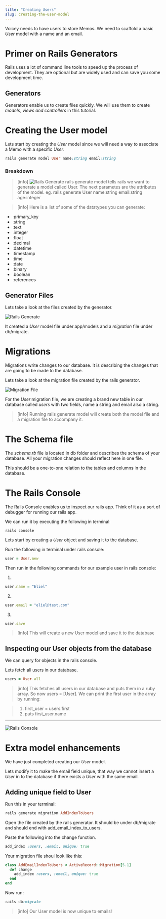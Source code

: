 ```yaml
---
title: "Creating Users"
slug: creating-the-user-model
---
```


Voicey needs to have users to store Memos. We need to scaffold a basic _User_ model with a name and an email.

# Primer on Rails Generators

Rails uses a lot of command line tools to speed up the process of development. They are optional but are widely used and can save you some development time.

## Generators

Generators enable us to create files quickly. We will use them to create _models, views and controllers_ in this tutorial.

# Creating the User model

Lets start by creating the _User_ model since we will need a way to associate a Memo with a specific _User_.

```ruby
rails generate model User name:string email:string
```

### Breakdown

> [info]
> ![Rails Generate](assets/rails-generate.png)
> rails generate model tells rails we want to generate a model called User. The next parametes are the attributes of the model.
eg. rails generate User name:string email:string age:integer

<!--  -->

> [info]
Here is a list of some of the datatypes you can generate:
>
- :primary_key
- :string
- :text
- :integer
- :float
- :decimal
- :datetime
- :timestamp
- :time
- :date
- :binary
- :boolean
- :references

## Generator Files

Lets take a look at the files created by the generator.

![Rails Generate](assets/rails-generate-user.png)

It created a _User_ model file under app/models and a _migration_ file under db/migrate.

# Migrations

Migrations write changes to our database. It is describing the changes that are going to be made to the database.

Lets take a look at the migration file created by the rails generator.

![Migration File](assets/rails-migration.png)

For the _User_ migration file, we are creating a brand new table in our database called _users_ with two fields, name a string and email also a string.

> [info]
> Running rails generate model will create both the model file and a migration file to accompany it.
>

# The Schema file

The _schema.rb_ file is located in db folder and describes the schema of your database. All your migration changes should reflect here in one file.

This should be a one-to-one relation to the tables and columns in the database.

# The Rails Console

The Rails Console enables us to inspect our rails app. Think of it as a sort of debugger for running our rails app.

We can run it by executing the following in terminal:

```shell
rails console
```

Lets start by creating a _User_ object and saving it to the database.

Run the following in terminal under rails console:

```ruby
user = User.new
```

Then run in the following commands for our example user in rails console:

1.

```ruby
user.name = "Eliel"
```

2.

```ruby
user.email = "eliel@test.com"
```

3.

```ruby
user.save
```

> [info]
> This will create a new User model and save it to the database
>

## Inspecting our User objects from the database

We can query for objects in the rails console.

Lets fetch all users in our database.

```ruby
users = User.all
```

> [info]
> This fetches all users in our database and puts them in a ruby array. So now users = [User].
> We can print the first user in the array by running:

> 1. first_user = users.first
> 1. puts first_user.name
>

---

![Rails Console](assets/rails-console-first-user.png)

# Extra model enhancements

We have just completed creating our _User_ model.

Lets modify it to make the email field unique, that way we cannot insert a _User_ in to the database if there exists a _User_ with the same email.

## Adding unique field to User

Run this in your terminal:

```ruby
rails generate migration AddIndexToUsers
```

Open the file created by the rails generator.
It should be under db/migrate and should end with add_email_index_to_users.

Paste the following into the change function.

```ruby
add_index :users, :email, unique: true
```

Your migration file shoul look like this:

```ruby
class AddEmailIndexToUsers < ActiveRecord::Migration[5.1]
  def change
    add_index :users, :email, unique: true
  end
end
```

Now run:

```ruby
rails db:migrate
```

> [info]
> Our User model is now unique to emails!
>

